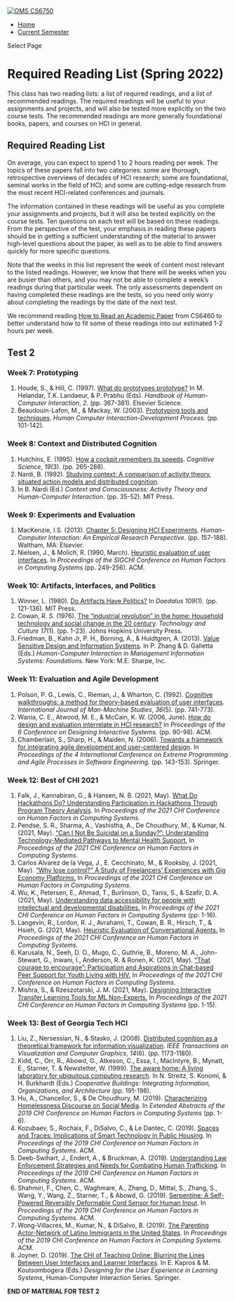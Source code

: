 [![OMS
CS6750](https://sp-ao.shortpixel.ai/client/to_webp,q_glossy,ret_img,w_1579,h_361/http://omscs6750.gatech.edu/b/wp-content/uploads/2017/05/newlogo.png)](https://omscs6750.gatech.edu/)

- <span id="menu-item-47">[Home](https://omscs6750.gatech.edu/)</span>
- <span id="menu-item-1823">[Current
  Semester](https://omscs6750.gatech.edu/spring-2022/)</span>

Select Page

# Required Reading List (Spring 2022)

This class has two reading lists: a list of required readings, and a
list of recommended readings. The required readings will be useful to
your assignments and projects, and will also be tested more explicitly
on the two course tests. The recommended readings are more generally
foundational books, papers, and courses on HCI in general.

## Required Reading List

On average, you can expect to spend 1 to 2 hours reading per week. The
topics of these papers fall into two categories: some are thorough,
retrospective overviews of decades of HCI research; some are
foundational, seminal works in the field of HCI; and some are
cutting-edge research from the most recent HCI-related conferences and
journals.

The information contained in these readings will be useful as you
complete your assignments and projects, but it will also be tested
explicitly on the course tests. Ten questions on each test will be based
on these readings. From the perspective of the test, your emphasis in
reading these papers should be in getting a sufficient understanding of
the material to answer high-level questions about the paper, as well as
to be able to find answers quickly for more specific questions.

Note that the weeks in this list represent the week of content most
relevant to the listed readings. However, we know that there will be
weeks when you are busier than others, and you may not be able to
complete a week’s readings during that particular week. The only
assessments dependent on having completed these readings are the tests,
so you need only worry about completing the readings by the date of the
next test.

We recommend reading [How to Read an Academic
Paper](http://omscs6460.gatech.edu/research-guide/how-to-read-an-academic-paper/)
from CS6460 to better understand how to fit some of these readings into
our estimated 1-2 hours per week.

## Test 2

### Week 7: Prototyping

1. Houde, S., & Hill, C. (1997). [What do prototypes
   prototype?](http://www.itu.dk/people/malmborg/Interaktionsdesign/Kompendie/Houde-Hill-1997.pdf)
   In M. Helandar, T.K. Landaeur, & P. Prabhu (Eds). _Handbook of
   Human-Computer Interaction_, _2._ (pp. 367-381). Elsevier Science.
1. Beaudouin-Lafon, M., & Mackay, W. (2003). [Prototyping tools and
   techniques](https://www.lri.fr/~mackay/pdffiles/Prototype.chapter.pdf).
   _Human Computer Interaction-Development Process._ (pp. 101-142).

### Week 8: Context and Distributed Cognition

1. Hutchins, E. (1995). [How a cockpit remembers its
   speeds](http://www.it.uu.se/grad/courses/qualresearch/teachingplan/hutchins.pdf).
   _Cognitive Science_, _19_(3). (pp. 265-288).
1. Nardi, B. (1992). [Studying context: A comparison of activity
   theory, situated action models and distributed
   cognition](http://sonify.psych.gatech.edu/~ben/references/nardi_studying_context_a_comparison_of_activity_theory_situated_action_models_and_distributed_cognition.pdf).
1. In B. Nardi (Ed.) _Context and Consciousness: Activity Theory and
   Human-Computer Interaction_. (pp. 35-52). MIT Press.

### Week 9: Experiments and Evaluation

1. MacKenzie, I.S. (2013). [Chapter 5: Designing HCI
   Experiments](https://gatech.instructure.com/courses/234504/files/folder/Required%20Readings).
   _Human-Computer Interaction: An Empirical Research Perspective_.
   (pp. 157-188). Waltham, MA: Elsevier.
1. Nielsen, J., & Molich, R. (1990, March). [Heuristic evaluation of
   user
   interfaces](https://pdfs.semanticscholar.org/501e/496146b04f42e3e6a49aabd29fb909083007.pdf).
   In _Proceedings of the SIGCHI Conference on Human Factors in
   Computing Systems_ (pp. 249-256). ACM.

### Week 10: Artifacts, Interfaces, and Politics

1. Winner, L. (1980). [Do Artifacts Have
   Politics?](https://www.researchgate.net/profile/Langdon_Winner/publication/213799991_Do_Artifacts_Have_Politics/links/00463537cb2c4e45b8000000/Do-Artifacts-Have-Politics.pdf)
   In _Daedalus 109_(1). (pp. 121-136). MIT Press.
1. Cowan, R. S. (1976). [The “industrial revolution” in the home:
   Household technology and social change in the 20
   century](https://hss.sas.upenn.edu/sites/hss.sas.upenn.edu/files/Industrial%20Revolution%20in%20the%20Home.pdf).
   _Technology and Culture_ _17_(1)_._ (pp. 1-23). Johns Hopkins
   University Press.
1. Friedman, B., Kahn Jr, P. H., Borning, A., & Huldtgren, A. (2013).
   [Value Sensitive Design and Information
   Systems](http://vsdesign.org/publications/pdf/friedman__vsdesignandinfosys.pdf).
   In P. Zhang & D. Galletta (Eds.) _Human-Computer Interaction in
   Management Information Systems: Foundations._ New York: M.E. Sharpe,
   Inc.

### Week 11: Evaluation and Agile Development

1. Polson, P. G., Lewis, C., Rieman, J., & Wharton, C. (1992).
   [Cognitive walkthroughs: a method for theory-based evaluation of
   user
   interfaces](http://sonify.psych.gatech.edu/~ben/references/polson_cognitive_walkthroughs_a_method_for_theory-based_evaluation_of_user_interfaces.pdf).
   _International Journal of Man-Machine Studies_, _36_(5). (pp.
   741-773).
1. Wania, C. E., Atwood, M. E., & McCain, K. W. (2006, June). [How do
   design and evaluation interrelate in HCI
   research?](https://idea.library.drexel.edu/islandora/object/idea%3A1285/datastream/OBJ/view)
   In _Proceedings of the 6 Conference on Designing Interactive
   Systems._ (pp. 90-98). ACM.
1. Chamberlain, S., Sharp, H., & Maiden, N. (2006). [Towards a
   framework for integrating agile development and user-centered
   design](https://www.ime.usp.br/~marivb/ihc3.pdf). In _Proceedings of
   the 4 International Conference on_ _Extreme Programming and Agile
   Processes in Software Engineering._ (pp. 143-153). Springer.

### Week 12: Best of CHI 2021

1. Falk, J., Kannabiran, G., & Hansen, N. B. (2021, May). [What Do
   Hackathons Do? Understanding Participation in Hackathons Through
   Program Theory
   Analysis](https://dl.acm.org/doi/abs/10.1145/3411764.3445198). In
   _Proceedings of the 2021 CHI Conference on Human Factors in
   Computing Systems_.
1. Pendse, S. R., Sharma, A., Vashistha, A., De Choudhury, M., & Kumar,
   N. (2021, May). [“Can I Not Be Suicidal on a Sunday?”: Understanding
   Technology-Mediated Pathways to Mental Health
   Support.](https://dl.acm.org/doi/abs/10.1145/3411764.3445410) In
   _Proceedings of the 2021 CHI Conference on Human Factors in
   Computing Systems_.
1. Carlos Alvarez de la Vega, J., E. Cecchinato, M., & Rooksby, J.
   (2021, May). [“Why lose control?” A Study of Freelancers’
   Experiences with Gig Economy
   Platforms.](https://dl.acm.org/doi/abs/10.1145/3411764.3445305) In
   _Proceedings of the 2021 CHI Conference on Human Factors in
   Computing Systems_.
1. Wu, K., Petersen, E., Ahmad, T., Burlinson, D., Tanis, S., & Szafir,
   D. A. (2021, May). [Understanding data accessibility for people with
   intellectual and developmental
   disabilities.](https://dl.acm.org/doi/abs/10.1145/3411764.3445743)
   In _Proceedings of the 2021 CHI Conference on Human Factors in
   Computing Systems_ (pp. 1-16).
1. Langevin, R., Lordon, R. J., Avrahami, T., Cowan, B. R., Hirsch, T.,
   & Hsieh, G. (2021, May). [Heuristic Evaluation of Conversational
   Agents.](https://dl.acm.org/doi/abs/10.1145/3411764.3445312) In
   _Proceedings of the 2021 CHI Conference on Human Factors in
   Computing Systems_.
1. Karusala, N., Seeh, D. O., Mugo, C., Guthrie, B., Moreno, M. A.,
   John-Stewart, G., Inwani, I., Anderson, R. & Ronen, K. (2021, May).
   [“That courage to encourage”: Participation and Aspirations in
   Chat-based Peer Support for Youth Living with
   HIV.](https://dl.acm.org/doi/abs/10.1145/3411764.3445313) In
   _Proceedings of the 2021 CHI Conference on Human Factors in
   Computing Systems_.
1. Mishra, S., & Rzeszotarski, J. M. (2021, May). [Designing
   Interactive Transfer Learning Tools for ML
   Non-Experts.](https://dl.acm.org/doi/abs/10.1145/3411764.3445096) In
   _Proceedings of the 2021 CHI Conference on Human Factors in
   Computing Systems_ (pp. 1-15).

### Week 13: Best of Georgia Tech HCI

1. Liu, Z., Nersessian, N., & Stasko, J. (2008). [Distributed cognition
   as a theoretical framework for information
   visualization](https://gatech.instructure.com/courses/234504/files/folder/Required%20Readings).
   _IEEE Transactions on Visualization and Computer Graphics_, _14_(6).
   (pp. 1173-1180).
1. Kidd, C., Orr, R., Abowd, G., Atkeson, C., Essa, I., MacIntyre, B.,
   Mynatt, E., Starner, T. & Newstetter, W. (1999). [The aware home: A
   living laboratory for ubiquitous computing
   research](https://pdfs.semanticscholar.org/8497/7e60f53aa244c20e663451003c5420d4bfb1.pdf).
   In N. Streitz, S. Konomi, & H. Burkhardt (Eds.) _Cooperative
   Buildings: Integrating Information, Organizations, and Architecture_
   (pp. 191-198).
1. Hu, A., Chancellor, S., & De Choudhury, M. (2019). [Characterizing
   Homelessness Discourse on Social
   Media](https://dl.acm.org/doi/pdf/10.1145/3290607.3313057?casa_token=nvu-XvMVZK0AAAAA:S96OgFkwg6CcAZiwO5FDzyxYiLmgni-ljJPVDrSPVDSX0iZhh_TPxCSXJAibW_e3wt2H-M_bj5k).
   In _Extended Abstracts of the 2019 CHI Conference on Human Factors
   in Computing Systems_ (pp. 1-6).
1. Kozubaev, S., Rochaix, F., DiSalvo, C., & Le Dantec, C. (2019).
   [Spaces and Traces: Implications of Smart Technology in Public
   Housing](https://dl.acm.org/citation.cfm?doid=3290605.3300669). In
   _Proceedings of the 2019 CHI Conference on Human Factors in
   Computing Systems_. ACM.
1. Deeb-Swihart, J., Endert, A., & Bruckman, A. (2019). [Understanding
   Law Enforcement Strategies and Needs for Combating Human
   Trafficking](https://dl.acm.org/citation.cfm?doid=3290605.3300561).
   In _Proceedings of the 2019 CHI Conference on Human Factors in
   Computing Systems_. ACM.
1. Shahmiri, F., Chen, C., Waghmare, A., Zhang, D., Mittal, S., Zhang,
   S., Wang, Y., Wang, Z., Starner, T., & Abowd, G. (2019).
   [Serpentine: A Self-Powered Reversibly Deformable Cord Sensor for
   Human Input](https://dl.acm.org/citation.cfm?doid=3290605.3300775).
   In _Proceedings of the 2019 CHI Conference on Human Factors in
   Computing Systems_. ACM.
1. Wong-Villacres, M., Kumar, N., & DiSalvo, B. (2019). [The Parenting
   Actor-Network of Latino Immigrants in the United
   States](https://dl.acm.org/citation.cfm?doid=3290605.3300914). In
   _Proceedings of the 2019 CHI Conference on Human Factors in
   Computing Systems_. ACM.
1. Joyner, D. (2019). [The CHI of Teaching Online: Blurring the Lines
   Between User Interfaces and Learner
   Interfaces](https://gatech.instructure.com/courses/234504/files/folder/Required%20Readings).
   In E. Kapros & M. Koutsombogera (Eds.) _Designing for the User
   Experience in Learning Systems_, Human-Computer Interaction Series.
   Springer.

**END OF MATERIAL FOR TEST 2**
